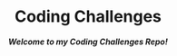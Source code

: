 <div align='center'>
  <h1>Coding Challenges</h1>
  <b><i>Welcome to my Coding Challenges Repo!</b></i><br>
</div>

